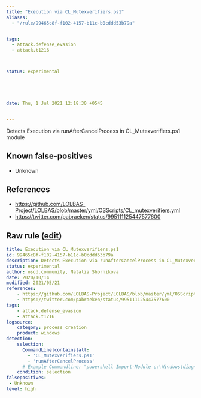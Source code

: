 ```yaml
---
title: "Execution via CL_Mutexverifiers.ps1"
aliases:
  - "/rule/99465c8f-f102-4157-b11c-b0cddd53b79a"


tags:
  - attack.defense_evasion
  - attack.t1216



status: experimental





date: Thu, 1 Jul 2021 12:18:30 +0545


---
```


Detects Execution via runAfterCancelProcess in CL_Mutexverifiers.ps1 module

<!--more-->


## Known false-positives

* Unknown



## References

* https://github.com/LOLBAS-Project/LOLBAS/blob/master/yml/OSScripts/CL_mutexverifiers.yml
* https://twitter.com/pabraeken/status/995111125447577600


## Raw rule ([edit](https://github.com/SigmaHQ/sigma/edit/master/rules/windows/process_creation/proc_creation_win_cl_mutexverifiers_lolscript.yml))
```yaml
title: Execution via CL_Mutexverifiers.ps1
id: 99465c8f-f102-4157-b11c-b0cddd53b79a
description: Detects Execution via runAfterCancelProcess in CL_Mutexverifiers.ps1 module
status: experimental
author: oscd.community, Natalia Shornikova
date: 2020/10/14
modified: 2021/05/21
references:
    - https://github.com/LOLBAS-Project/LOLBAS/blob/master/yml/OSScripts/CL_mutexverifiers.yml
    - https://twitter.com/pabraeken/status/995111125447577600
tags:
    - attack.defense_evasion
    - attack.t1216
logsource:
    category: process_creation
    product: windows
detection:
    selection:
      CommandLine|contains|all: 
        - 'CL_Mutexverifiers.ps1'
        - 'runAfterCancelProcess'
      # Example Commandline: "powershell Import-Module c:\Windows\diagnostics\system\Audio\CL_Mutexverifiers.ps1; runAfterCancelProcess c:\Evil.exe"
    condition: selection
falsepositives:
 - Unknown
level: high

```
